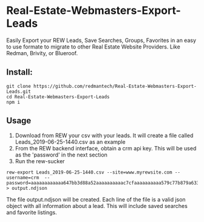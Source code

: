 Real-Estate-Webmasters-Export-Leads
===========

Easily Export your REW Leads, Save Searches, Groups, Favorites in an easy to use formate to migrate to other Real Estate Website Providers. Like Redman, Brivity, or Blueroof.


Install:
--------

    git clone https://github.com/redmantech/Real-Estate-Webmasters-Export-Leads.git
    cd Real-Estate-Webmasters-Export-Leads
    npm i

Usage
-----

  1. Download from REW your csv with your leads. It will create a file called Leads_2019-06-25-1440.csv as an example
  2. From the REW backend interface, obtain a crm api key. This will be used as the 'password' in the next section
  3. Run the rew-sucker


    rew-export Leads_2019-06-25-1440.csv --site=www.myrewsite.com --username=crm  --password=aaaaaaaaaaaa647bb3d88a52aaaaaaaaaac7cfaaaaaaaaaa579c77b879a633baa > output.ndjson

The file output.ndjson will be created. Each line of the file is a valid json object with all information about a lead. This will include saved searches and favorite listings.
